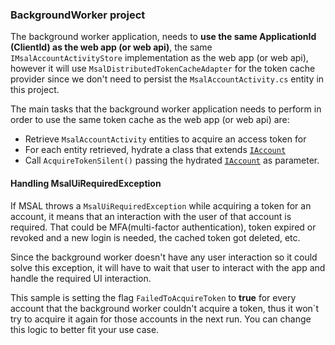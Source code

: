 ### BackgroundWorker project

The background worker application, needs to **use the same ApplicationId (ClientId) as the web app (or web api)**, the same `IMsalAccountActivityStore` implementation as the web app (or web api), however it will use `MsalDistributedTokenCacheAdapter` for the token cache provider since we don't need to persist the `MsalAccountActivity.cs` entity in this project.

The main tasks that the background worker application needs to perform in order to use the same token cache as the web app (or web api) are:

- Retrieve `MsalAccountActivity` entities to acquire an access token for
- For each entity retrieved, hydrate a class that extends [`IAccount`](https://github.com/AzureAD/microsoft-authentication-library-for-dotnet/blob/master/src/client/Microsoft.Identity.Client/IAccount.cs)
- Call `AcquireTokenSilent()` passing the hydrated [`IAccount`](https://github.com/AzureAD/microsoft-authentication-library-for-dotnet/blob/master/src/client/Microsoft.Identity.Client/IAccount.cs) as parameter.

#### Handling MsalUiRequiredException

If MSAL throws a `MsalUiRequiredException` while acquiring a token for an account, it means that an interaction with the user of that account is required. That could be MFA(multi-factor authentication), token expired or revoked and a new login is needed, the cached token got deleted, etc.

Since the background worker doesn't have any user interaction so it could solve this exception, it will have to wait that user to interact with the app and handle the required UI interaction.

This sample is setting the flag `FailedToAcquireToken` to **true** for every account that the background worker couldn't acquire a token, thus it won`t try to acquire it again for those accounts in the next run. You can change this logic to better fit your use case.